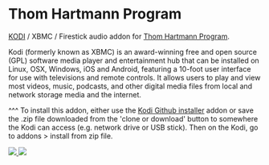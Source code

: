 Thom Hartmann Program<br>
=============================

<a href="www.kodi.tv">KODI</a> / XBMC / Firestick audio addon for <a href="http://www.hartmannreport.com">Thom Hartmann Program</a>.<br>

Kodi (formerly known as XBMC) is an award-winning free and open source (GPL) software media player and entertainment hub that can be installed on Linux, OSX, Windows, iOS and Android, featuring a 10-foot user interface for use with televisions and remote controls. It allows users to play and view most videos, music, podcasts, and other digital media files from local and network storage media and the internet.<br>

^^^ To install this addon, either use the <a href="https://www.tvaddons.co/github-browser-kodi/">Kodi Github installer</a> addon or save the .zip file downloaded from the 'clone or download' button to somewhere the Kodi can access (e.g. network drive or USB stick). Then on the Kodi, go to addons > install from zip file.<br>

<a href="http://www.hartmannreport.com"><img src="https://hartmannreport.com/sites/all/themes/hr_theme/images/largelogo.png">
<a href="http://www.kodi.tv"><img src="https://kodi.tv/sites/default/files/page/field_image/about--devices.jpg">
